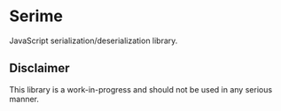 # Serime

JavaScript serialization/deserialization library.

## Disclaimer

This library is a work-in-progress and should not be used in any serious manner.
